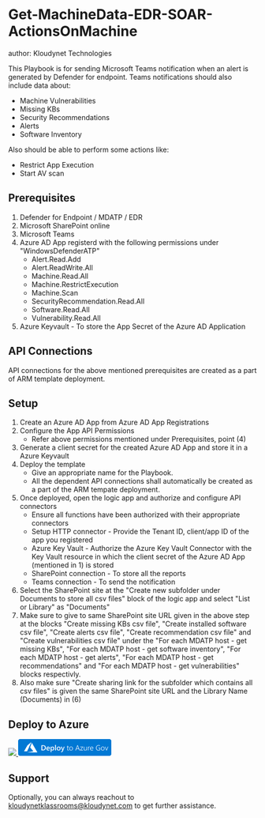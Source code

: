# Get-MachineData-EDR-SOAR-ActionsOnMachine
author: Kloudynet Technologies

This Playbook is for sending Microsoft Teams notification when an alert is generated by Defender for endpoint. Teams notifications should also include data about:
-	Machine Vulnerabilities
-	Missing KBs
-	Security Recommendations
-	Alerts
-	Software Inventory

Also should be able to perform some actions like:
-	Restrict App Execution
-	Start AV scan

## Prerequisites
1. Defender for Endpoint / MDATP / EDR
2. Microsoft SharePoint online
3. Microsoft Teams
4. Azure AD App registerd with the following permissions under "WindowsDefenderATP"
    - Alert.Read.Add
    - Alert.ReadWrite.All
    - Machine.Read.All
    - Machine.RestrictExecution
    - Machine.Scan
    - SecurityRecommendation.Read.All
    - Software.Read.All
    - Vulnerability.Read.All
5. Azure Keyvault - To store the App Secret of the Azure AD Application

## API Connections
API connections for the above mentioned prerequisites are created as a part of ARM template deployment.

## Setup
1. Create an Azure AD App from Azure AD App Registrations
2. Configure the App API Permissions
    - Refer above permissions mentioned under Prerequisites, point (4)
3. Generate a client secret for the created Azure AD App and store it in a Azure Keyvault
4. Deploy the template
    - Give an appropriate name for the Playbook.
    - All the dependent API connections shall automatically be created as a part of the ARM tempate deployment.
5. Once deployed, open the logic app and authorize and configure API connectors
    - Ensure all functions have been authorized with their appropriate connectors
    - Setup HTTP connector - Provide the Tenant ID, client/app ID of the app you registered
    - Azure Key Vault - Authorize the Azure Key Vault Connector with the Key Vault resource in which the client secret of the Azure AD App (mentioned in 1) is stored
    - SharePoint connection - To store all the reports
    - Teams connection - To send the notification
6. Select the SharePoint site at the "Create new subfolder under Documents to store all csv files" block of the logic app and select "List or Library" as "Documents"
7. Make sure to give to same SharePoint site URL given in the above step at the blocks "Create missing KBs csv file", "Create installed software csv file", "Create alerts csv file", "Create recommendation csv file" and "Create vulnerabilities csv file" under the "For each MDATP host - get missing KBs", "For each MDATP host - get software inventory", "For each MDATP host - get alerts", "For each MDATP host - get recommendations" and "For each MDATP host - get vulnerabilities" blocks respectivly.
8. Also make sure "Create sharing link for the subfolder which contains all csv files" is given the same SharePoint site URL and the Library Name  (Documents) in (6)

## Deploy to Azure
<a href="https://portal.azure.com/#create/Microsoft.Template/uri/https%3A%2F%2Fraw.githubusercontent.com%2Fkloudynetklassrooms%2FAzure-Sentinel%2Fmaster%2FPlaybooks%2FGet-MachineData-EDR-SOAR-ActionsOnMachine%2Fazuredeploy.json" target="_blank">
    <img src="https://aka.ms/deploytoazurebutton""/>
</a>
<a href="https://portal.azure.us/#create/Microsoft.Template/uri/https%3A%2F%2Fraw.githubusercontent.com%2Fkloudynetklassrooms%2FAzure-Sentinel%2Fmaster%2FPlaybooks%2FGet-MachineData-EDR-SOAR-ActionsOnMachine%2Fazuredeploy.json" target="_blank">
<img src="https://raw.githubusercontent.com/Azure/azure-quickstart-templates/master/1-CONTRIBUTION-GUIDE/images/deploytoazuregov.png"/>
</a>

## Support
Optionally, you can always reachout to kloudynetklassrooms@kloudynet.com to get further assistance.
